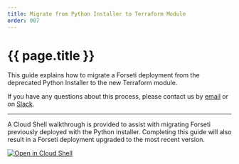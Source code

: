 ```yaml
---
title: Migrate from Python Installer to Terraform Module
order: 007
---
```


# {{ page.title }}

This guide explains how to migrate a Forseti deployment from the
deprecated Python Installer to the new Terraform module.

If you have any
questions about this process, please contact us by
[email](mailto:discuss@forsetisecurity.org) or on
[Slack](https://join.slack.com/t/forsetisecurity/shared_invite/enQtOTM4NTkwMDcwMDA1LTk1ZDExYTExZTJlNjY3NjIwZmVhZmJkMjk3YzVhZmYwNGRmYmU0N2UzZDc2Njg4NmEwYWU4ODc3MWI3NjJkZTE).

---

A Cloud Shell walkthrough is provided to assist with migrating Forseti previously deployed with the Python installer.  Completing this guide will also result in a Forseti deployment upgraded to the most recent version.

[![Open in Cloud Shell](https://gstatic.com/cloudssh/images/open-btn.svg)](https://console.cloud.google.com/cloudshell/open?cloudshell_git_repo=https%3A%2F%2Fgithub.com%2Fforseti-security%2Fterraform-google-forseti.git&cloudshell_git_branch=modulerelease500&cloudshell_working_dir=examples/migrate_forseti&cloudshell_image=gcr.io%2Fgraphite-cloud-shell-images%2Fterraform%3Alatest&cloudshell_tutorial=.%2Ftutorial.md)